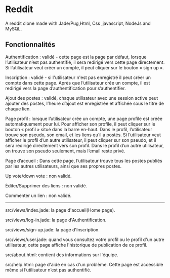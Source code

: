 # Reddit
A reddit clone made with Jade/Pug,Html, Css ,javascript, NodeJs and MySQL.

Fonctionnalités
----------------


Authentification : validé - cette page est la page par défaut, lorsque l’utilisateur n’est pas authentifié, il sera redirigé vers cette page directement.
Si l’utilisateur veut créer un compte, il peut cliquer sur le bouton « sign up ».

Inscription : validé - si l'utilisateur n'est pas enregistré il peut créer un compte dans cette page.
Après que l’utilisateur crée un compte, il est redirigé vers la page d’authentification pour s’authentifier.

Ajout des postes : validé, chaque utilisateur avec une session active peut ajouter des postes, l’heure d’ajout est enregistrée et affichée sous le titre de chaque lien.

Page profil : lorsque l’utilisateur crée un compte, une page profile est créée automatiquement pour lui. Pour afficher son profile, il peut cliquer sur le bouton « profil » situé dans la barre en-haut. 
Dans le profil, l’utilisateur trouve son pseudo, son email, et les liens qu’il a postés.
Si l’utilisateur veut afficher le profil d’un autre utilisateur, il peut cliquer sur son pseudo, et il sera redirigé directement vers son profil. 
Dans le profil d’un autre utilisateur, on trouve son pseudo seulement, mais l’email reste privé.

Page d’accueil : Dans cette page, l’utilisateur trouve tous les postes publiés par les autres utilisateurs, ainsi que ses propres postes.

Up vote/down vote : non validé.

Éditer/Supprimer des liens : non validé. 

Commenter un lien : non validé.
 

------------------
src/views/index.jade: la page d'accueil(Home page).

src/views/log-in.jade: la page d'Authentification.

src/views/sign-up.jade: la page d'Inscription.

src/views/user.jade: quand vous consultez votre profil ou le profil d'un autre utilisateur, cette page affiche l'historique de publication de ce profil. 

src/about.html: contient des informations sur l'équipe.

src/help.html: page d'aide en cas d'un problème. Cette page est accessible même si l’utilisateur n’est pas authentifié.
